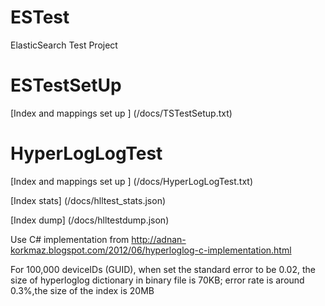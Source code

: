 ESTest
======

ElasticSearch Test Project


ESTestSetUp
==============================


[Index and mappings set up ] (/docs/TSTestSetup.txt)


HyperLogLogTest
==============================

[Index and mappings set up ] (/docs/HyperLogLogTest.txt)

[Index stats] (/docs/hlltest_stats.json)

[Index dump] (/docs/hlltestdump.json)


Use C# implementation from http://adnan-korkmaz.blogspot.com/2012/06/hyperloglog-c-implementation.html

For 100,000 deviceIDs (GUID), when set the standard error to be 0.02, the size of hyperloglog dictionary in binary file is 70KB; error rate is around 0.3%,the size of the index is 20MB
